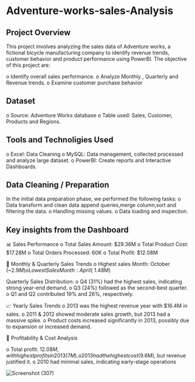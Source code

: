 # Adventure-works-sales-Analysis
 

## Project Overview
 This project involves analyzing the sales data of Adventure works, a fictional bicycle manufacturing company to identify revenue trends, customer behavior and product performance using PowerBI. The objective of this project are:
 
o Identify overall sales performance.
o Analyze Monthly , Quarterly and Revenue trends.
o Examine customer purchase behavior

## Dataset
o Source: Adventure Works database 
o Table used: Sales, Customer, Products and Regions.

## Tools and Technoligies Used
o Excel: Data Cleaning 
o MySQL: Data management, collected processed and analyze large dataset.
o PowerBI: Create reports and Interactive Dashboards.

## Data Cleaning / Preparation
In the initial data preparation phase, we performed the following tasks:
o Data transform and clean data append queries,merge column,sort and filtering the data.
o Handling missing values.
o Data loading and inspection.

## Key insights from the Dashboard
 📊 Sales Performance
o Total Sales Amount: $29.36M
o Total Product Cost: $17.28M
o Total Orders Processed: 60K
o Total Profit: $12.08M

 📅 Monthly & Quarterly Sales Trends
o Highest sales Month: October (~$2.9M)
o Lowest Sales Month: April (~$1.48M)

Quarterly Sales Distribution:
o Q4 (31%) had the highest sales, indicating strong year-end demand.
o Q3 (24%) followed as the second-best quarter.
o Q1 and Q2 contributed 19% and 26%, respectively.

📈 Yearly Sales Trends
 o 2013 was the highest revenue year with $16.4M in sales.
 o 2011 & 2012 showed moderate sales growth, but 2013 had a massive spike.
 o Product costs increased significantly in 2013, possibly due to expansion or increased demand.

 📌 Profitability & Cost Analysis

o Total profit: $12.08M, with highest profits in 2013 (7M).
o 2013 had the highest cost ($9.6M), but revenue justified it.
o 2010 had minimal sales, indicating early-stage operations




![Screenshot (307)](https://github.com/user-attachments/assets/338f8149-5b60-435b-b6f1-46628613f42f)
